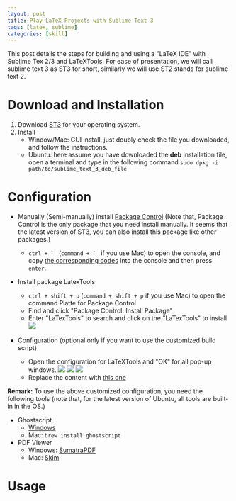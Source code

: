 ```yaml
---
layout: post
title: Play LaTeX Projects with Sublime Text 3 
tags: [latex, sublime]
categories: [skill]
---
```


This post details the steps for building and using a "LaTeX IDE" with Sublime Tex 2/3 and LaTeXTools. For ease of presentation, we will call sublime text 3 
as ST3 for short, similarly we will use ST2 stands for sublime text 2.


Download and Installation
=========================

1. Download [ST3](https://www.sublimetext.com/3) for your operating system.
2. Install
    + Window/Mac: GUI install, just doubly check the file you downloaded, and follow the instructions.
    + Ubuntu: here assume you have downloaded the **deb** installation file, open a terminal and type in the following command `sudo dpkg -i path/to/sublime_text_3_deb_file`


Configuration
=============

+ Manually (Semi-manually) install [Package Control](https://packagecontrol.io/installation) (Note that, Package Control is the only package that you need install manually. It seems that the latest version of ST3, you can also install this package like other packages.)

  - ``ctrl + ` `` (``command + ` `` if you use Mac) to open the console, and copy [the corresponding codes](https://packagecontrol.io/installation) into the console and then press `enter`.


+ Install package LatexTools

  - `ctrl + shift + p` (`command + shift + p` if you use Mac) to open the command Platte for Package Control 
  - Find and click "Package Control: Install Package"
  - Enter "LaTexTools" to search and click on the "LaTexTools" to install  
    ![ ](https://lgong30/github.io/assets/img/for_posts/STLaTeX/latextools_install.png)

+ Configuration (optional only if you want to use the customized build script)

  - Open the configuration for LaTeXTools and "OK" for all pop-up windows.
    ![ ](https://lgong30/github.io/assets/img/for_posts/STLaTeX/latextools_conf.png)
    ![ ](https://lgong30/github.io/assets/img/for_posts/STLaTeX/latextools_pop_1.png)
    ![ ](https://lgong30/github.io/assets/img/for_posts/STLaTeX/latextools_pop_2.png)
  - Replace the content with [this one](https://gist.github.com/xlong88/71837d9626bba76b84a09f8629796c2e)

**Remark:** To use the above customized configuration, you need the following tools (note that, for the latest version of Ubuntu, all tools are built-in in the OS.)

+ Ghostscript
  - [Windows](http://www.ghostscript.com/download/gsdnld.html)
  - Mac: `brew install ghostscript`
+ PDF Viewer
  - Windows: [SumatraPDF](https://www.sumatrapdfreader.org/free-pdf-reader.html)
  - Mac: [Skim](http://skim-app.sourceforge.net/)

Usage
=====





        

